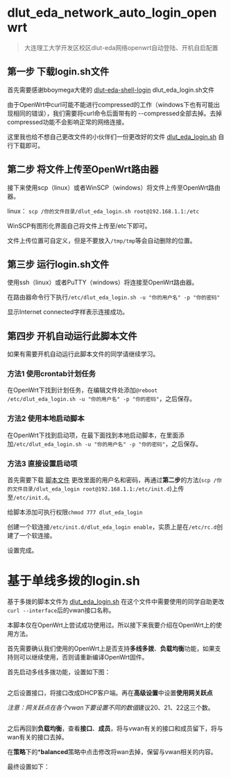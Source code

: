 # dlut_eda_network_auto_login_openwrt

> 大连理工大学开发区校区dlut-eda网络openwrt自动登陆、开机自启配置

## 第一步 下载login.sh文件

首先需要感谢bboymega大佬的 [dlut-eda-shell-login](https://github.com/bboymega/dlut-eda-shell-login) dlut_eda_login.sh文件

由于OpenWrt中curl可能不能进行compressed的工作（windows下也有可能出现相同的错误），我们需要将curl命令后面带有的 --compressed全部去掉。去掉compressed功能不会影响正常的网络连接。

这里我也给不想自己更改文件的小伙伴们一份更改好的文件 [dlut_eda_login.sh](https://github.com/MoLiYue/dlut_eda_network_auto_login_openwrt/blob/main/dlut_eda_login.sh) 自行下载即可。

## 第二步 将文件上传至OpenWrt路由器

接下来使用scp（linux）或者WinSCP（windows）将文件上传至OpenWrt路由器。

linux：
`scp /你的文件目录/dlut_eda_login.sh root@192.168.1.1:/etc`

WinSCP有图形化界面自己将文件上传至/etc下即可。

文件上传位置可自定义，但是不要放入`/tmp/tmp`等会自动删除的位置。

## 第三步 运行login.sh文件

使用ssh（linux）或者PuTTY（windows）将连接至OpenWrt路由器。

在路由器命令行下执行`/etc/dlut_eda_login.sh -u "你的用户名" -p "你的密码"`

显示Internet connected字样表示连接成功。

## 第四步 开机自动运行此脚本文件

如果有需要开机自动运行此脚本文件的同学请继续学习。

### 方法1 使用crontab计划任务

在OpenWrt下找到计划任务，在编辑文件处添加`@reboot /etc/dlut_eda_login.sh -u "你的用户名" -p "你的密码"`，之后保存。

### 方法2 使用本地启动脚本

在OpenWrt下找到启动项，在最下面找到本地启动脚本，在里面添加`/etc/dlut_eda_login.sh -u "你的用户名" -p "你的密码"`，之后保存。

### 方法3 直接设置启动项

首先需要下载 [脚本文件](https://github.com/MoLiYue/dlut_eda_network_auto_login_openwrt/blob/main/dlut_eda_login) 更改里面的用户名和密码，再通过**第二步**的方法(`scp /你的文件目录/dlut_eda_login root@192.168.1.1:/etc/init.d`)上传至`/etc/init.d`。

给脚本添加可执行权限`chmod 777 dlut_eda_login`

创建一个软连接`/etc/init.d/dlut_eda_login enable`，实质上是在`/etc/rc.d`创建了一个软连接。

设置完成。

# 基于单线多拨的login.sh

基于多拨的脚本文件为 [dlut_eda_login.sh]() 在这个文件中需要使用的同学自助更改`curl --interface`后的vwan接口名称。

本脚本仅在OpenWrt上尝试成功使用过。所以接下来我要介绍在OpenWrt上的使用方法。

首先需要确认我们使用的OpenWrt上是否支持**多线多拨**、**负载均衡**功能，如果支持则可以继续使用，否则请重新编译OpenWrt固件。

首先启动多线多拨功能，设置如下图：

![]()

之后设置接口，将接口改成DHCP客户端。再在**高级设置**中设置**使用网关跃点**

*注意：网关跃点在各个vwan下要设置不同的数值*建议20、21、22这三个数。

![]()

之后再回到**负载均衡**，查看**接口**、**成员**，将与vwan有关的接口和成员留下，将与wan有关的接口去掉。

在**策略**下的***balanced**策略中点击修改将wan去掉，保留与vwan相关的内容。

最终设置如下：

![]()

![]()

![]()

